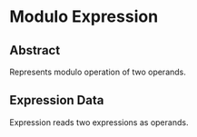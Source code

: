 # Modulo Expression

## Abstract

Represents modulo operation of two operands.

## Expression Data

Expression reads two expressions as operands.